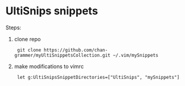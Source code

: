 # UltiSnips snippets

Steps:

1. clone repo

        git clone https://github.com/chan-grammer/myUltiSnippetsCollection.git ~/.vim/mySnippets

2. make modifications to vimrc

        let g:UltiSnipsSnippetDirectories=["UltiSnips", "mySnippets"]
